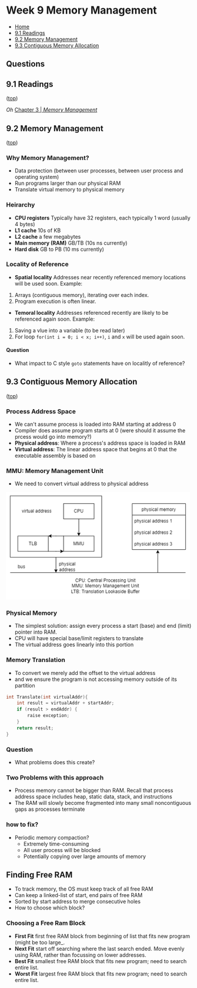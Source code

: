 # Week 9 Memory Management

- [Home](/README.md#async-table-of-contents)
- [9.1 Readings](#91-readings)
- [9.2 Memory Management](#92-memory-management)
- [9.3 Contiguous Memory Allocation](#93-contiguous-memory-allocation)

## Questions


## 9.1 Readings
([top](#week-9-memory-management))

*Oh*
[Chapter 3 | *Memory Management*](/readings/README.md#oh-Chapter-3--Memory-management)

## 9.2 Memory Management
([top](#week-9-memory-management))

### Why Memory Management?
- Data protection (between user processes, between user process and operating system)
- Run programs larger than our physical RAM
- Translate virtual memory to physical memory

### Heirarchy
- **CPU registers** Typically have 32 registers, each typically 1 word (usually 4 bytes)
- **L1 cache** 10s of KB
- **L2 cache** a few megabytes
- **Main memory (RAM)** GB/TB (10s ns currently)
- **Hard disk** GB to PB (10 ms currently)

### Locality of Reference
- **Spatial locality** Addresses near recently referenced memory locations will be used soon.
Example:
1. Arrays (contiguous memory), iterating over each index.
2. Program execution is often linear.

- **Temoral locality** Addresses referenced recently are likely to be referenced again soon.
Example:
1. Saving a vlue into a variable (to be read later)
2. For loop `for(int i = 0; i < x; i++)`, `i` and `x` will be used again soon.

#### Question
- What impact to C style `goto` statements have on localitly of reference?


## 9.3 Contiguous Memory Allocation
([top](#week-9-memory-management))

### Process Address Space
- We can't assume process is loaded into RAM starting at address 0
- Compiler does assume program starts at 0 (were should it assume the prcess would go into memory?)
- **Physical address**: Where a process's address space is loaded in RAM
- **Virtual address**: The linear address space that begins at 0 that the executable assembly is based on

### MMU: Memory Management Unit
- We need to convert virtual address to physical address

<img src='MemoryManagementUnity.png' width=500>

### Physical Memory
- The simplest solution: assign every process a start (base) and end (limit) pointer into RAM.
- CPU will have special base/limit registers to translate
- The virtual address goes linearly into this portion

### Memory Translation
- To convert we merely add the offset to the virtual address
- and we ensure the program is not accessing memory outside of its partition

```c
int Translate(int virtualAddr){
    int result = virtualAddr + startAddr;
    if (result > endAddr) {
        raise exception;
    }
    return result;
}
```

### Question
- What problems does this create?

### Two Problems with this approach
- Process memory cannot be bigger than RAM. Recall that process address space includes heap, static data, stack, and instructions
- The RAM will slowly become fragmented into many small noncontiguous gaps as processes terminate

### how to fix?
- Periodic memory compaction?
  - Extremely time-consuming
  - All user process will be blocked
  - Potentially copying over large amounts of memory

## Finding Free RAM
- To track memory, the OS must keep track of all free RAM
- Can keep a linked-list of start, end pairs of free RAM
- Sorted by start address to merge consecutive holes
- How to choose which block?

### Choosing a Free Ram Block
- **First Fit** first free RAM block from beginning of list that fits new program (might be too large_.
- **Next Fit** start off searching where the last search ended. Move evenly using RAM, rather than focussing on lower addresses.
- **Best Fit** smallest free RAM block that fits new program; need to search entire list.
- **Worst Fit** largest free RAM block that fits new program; need to search entire list.